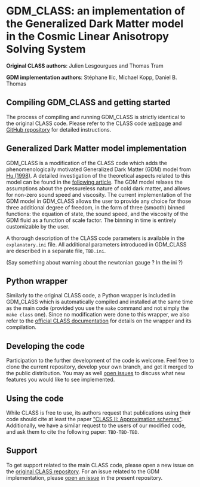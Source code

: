 GDM_CLASS: an implementation of the Generalized Dark Matter model in the Cosmic Linear Anisotropy Solving System
================================================================================================================

**Original CLASS authors**: Julien Lesgourgues and Thomas Tram

**GDM implementation authors**: Stéphane Ilic, Michael Kopp, Daniel B. Thomas


Compiling GDM_CLASS and getting started
---------------------------------------

The process of compiling and running GDM_CLASS is strictly identical to the original CLASS code. Please refer to the CLASS code [webpage](http://class-code.net) and [GitHub repository](https://github.com/lesgourg/class_public) for detailed instructions.


Generalized Dark Matter model implementation
--------------------------------------------

GDM_CLASS is a modification of the CLASS code which adds the phenomenologically motivated Generalized Dark Matter (GDM) model from [Hu (1998)](https://arxiv.org/abs/astro-ph/9801234). A detailed investigation of the theoretical aspects related to this model can be found in the [following article](https://arxiv.org/abs/1605.00649). The GDM model relaxes the assumptions about the pressureless nature of cold dark matter, and allows for non-zero sound speed and viscosity. The current implementation of the GDM model in GDM_CLASS allows the user to provide any choice for those three additional degree of freedom, in the form of three (smooth) binned functions: the equation of state, the sound speed, and the viscosity of the GDM fluid as a function of scale factor. The binning in time is entirely customizable by the user.

A thorough description of the CLASS code parameters is available in the ``explanatory.ini`` file. All additional parameters introduced in GDM_CLASS are described in a separate file, ``TBD.ini``.

(Say something about warning about the newtonian gauge ? In the ini ?)


Python wrapper
--------------

Similarly to the original CLASS code, a Python wrapper is included in GDM_CLASS which is automatically compiled and installed at the same time as the main code (provided you use the ``make`` command and not simply the ``make class`` one). Since no modification were done to this wrapper, we also refer to the [official CLASS documentation](https://github.com/lesgourg/class_public/wiki) for details on the wrapper and its compilation.


Developing the code
--------------------

Participation to the further development of the code is welcome. Feel free to clone the current repository, develop your own branch, and get it merged to the public distribution. You may as well [open issues](https://github.com/s-ilic/gdm_class_public/issues) to discuss what new features you would like to see implemented.


Using the code
--------------

While CLASS is free to use, its authors request that publications using their code should cite at least the paper ["CLASS II: Approximation schemes"](http://arxiv.org/abs/1104.2933). Additionally, we have a similar request to the users of our modified code, and ask them to cite the following paper: `TBD-TBD-TBD`.


Support
-------

To get support related to the main CLASS code, please open a new issue on the [original CLASS repository](https://github.com/lesgourg/class_public). For an issue related to the GDM implementation, please [open an issue](https://github.com/s-ilic/gdm_class_public/issues) in the present repository.
